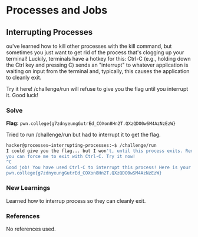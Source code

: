 # Processes and Jobs

## Interrupting Processes
ou've learned how to kill other processes with the kill command, but sometimes you just want to get rid of the process that's clogging up your terminal! Luckily, terminals have a hotkey for this: Ctrl-C (e.g., holding down the Ctrl key and pressing C) sends an "interrupt" to whatever application is waiting on input from the terminal and, typically, this causes the application to cleanly exit.

Try it here! /challenge/run will refuse to give you the flag until you interrupt it. Good luck!

### Solve
**Flag:** `pwn.college{g7zdnyeungGutrEd_COXon8Hn2T.QXzQDO0wSM4AzNzEzW}`

Tried to run /challenge/run but had to interrupt it to get the flag.

```bash
hacker@processes~interrupting-processes:~$ /challenge/run
I could give you the flag... but I won't, until this process exits. Remember,
you can force me to exit with Ctrl-C. Try it now!
^C
Good job! You have used Ctrl-C to interrupt this process! Here is your flag:
pwn.college{g7zdnyeungGutrEd_COXon8Hn2T.QXzQDO0wSM4AzNzEzW}
```

### New Learnings
Learned how to interrup process so they can cleanly exit.

### References 
No references used.
